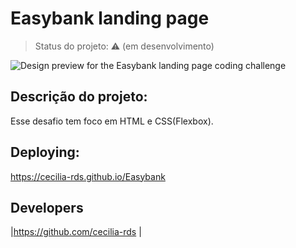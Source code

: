 # Easybank landing page

> Status do projeto: :warning: (em desenvolvimento)

![Design preview for the Easybank landing page coding challenge](./assets/img/desktop-preview.jpg)


## Descrição do projeto:

Esse desafio tem foco em HTML e CSS(Flexbox). 


## Deploying:

https://cecilia-rds.github.io/Easybank


## Developers

|https://github.com/cecilia-rds |

